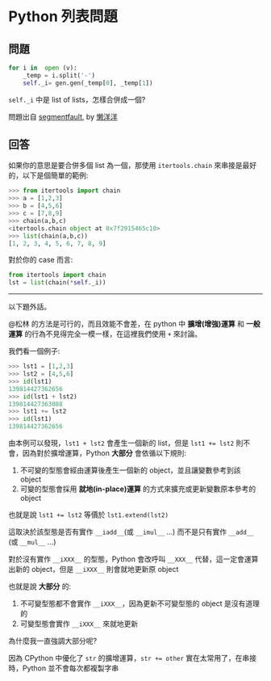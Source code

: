 # Python 列表問題

## 問題

```python
for i in  open (v):
    _temp = i.split('-')
	self._i= gen.gen(_temp[0], _temp[1])
```

`self._i` 中是 list of lists，怎樣合併成一個?

問題出自 [segmentfault](https://segmentfault.com/q/1010000005904259), by [懒洋洋](https://segmentfault.com/u/lanyangyang)

## 回答

如果你的意思是要合併多個 list 為一個，那使用 `itertools.chain` 來串接是最好的，以下是個簡單的範例:

```python
>>> from itertools import chain
>>> a = [1,2,3]
>>> b = [4,5,6]
>>> c = [7,8,9]
>>> chain(a,b,c)
<itertools.chain object at 0x7f2915465c10>
>>> list(chain(a,b,c))
[1, 2, 3, 4, 5, 6, 7, 8, 9]
```

對於你的 case 而言:

```python
from itertools import chain
lst = list(chain(*self._i))
```

---

以下題外話。

@松林 的方法是可行的，而且效能不會差，在 python 中 **擴增(增強)運算** 和 **一般運算** 的行為不見得完全一模一樣，在這裡我們使用 `+` 來討論。

我們看一個例子:

```python
>>> lst1 = [1,2,3]
>>> lst2 = [4,5,6]
>>> id(lst1)
139814427362656
>>> id(lst1 + lst2)
139814427363088
>>> lst1 += lst2
>>> id(lst1)
139814427362656
``` 

由本例可以發現，`lst1 + lst2` 會產生一個新的 list，但是 `lst1 += lst2` 則不會，因為對於擴增運算，Python **大部分** 會依循以下規則:

1. 不可變的型態會經由運算後產生一個新的 object，並且讓變數參考到該 object
2. 可變的型態會採用 **就地(in-place)運算** 的方式來擴充或更新變數原本參考的 object

也就是說 `lst1 += lst2` 等價於 `lst1.extend(lst2)`

這取決於該型態是否有實作 `__iadd__`(或 `__imul__` ...) 而不是只有實作 `__add__` (或 `__mul__` ...)

對於沒有實作 `__iXXX__` 的型態，Python 會改呼叫 `__XXX__` 代替，這一定會運算出新的 object，但是 `__iXXX__` 則會就地更新原 object

也就是說 **大部分** 的:

1. 不可變型態都不會實作 `__iXXX__`，因為更新不可變型態的 object 是沒有道理的
2. 可變型態會實作 `__iXXX__` 來就地更新

為什麼我一直強調大部分呢?

因為 CPython 中優化了 `str` 的擴增運算，`str += other` 實在太常用了，在串接時，Python 並不會每次都複製字串
